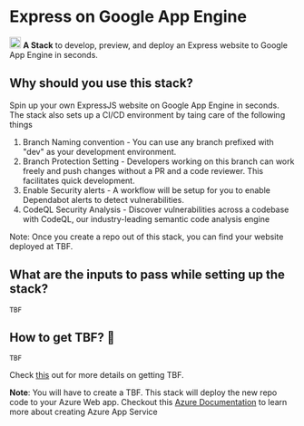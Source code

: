 # Express on Google App Engine

<p>
  <img src="https://symbols-electrical.getvecta.com/stencil_82/34_google-appengine-icon.e31a7499e4.svg" height="20">
  <b>A Stack</b> to develop, preview, and deploy an Express website to Google App Engine in seconds.
</p>

## Why should you use this stack?
Spin up your own ExpressJS website on Google App Engine in seconds.
The stack also sets up a CI/CD environment by taing care of the following things
1. Branch Naming convention - You can use any branch prefixed with "dev" as your development environment. 
2. Branch Protection Setting - Developers working on this branch can work freely and push changes without a PR and a code reviewer. This facilitates quick development. 
3. Enable Security alerts - A workflow will be setup for you to enable Dependabot alerts to detect vulnerabilities.
4. CodeQL Security Analysis - Discover vulnerabilities across a codebase with CodeQL, our industry-leading semantic code analysis engine

Note: Once you create a repo out of this stack, you can find your website deployed at TBF.

## What are the inputs to pass while setting up the stack?
```
TBF
```

## How to get TBF? 🔑
```
TBF
```
Check [this](TBF) out for more details on getting TBF.

**Note**: You will have to create a TBF. This stack will deploy the new repo code to your Azure Web app. Checkout this [Azure Documentation](https://docs.microsoft.com/en-us/azure/app-service/) to learn more about creating Azure App Service
